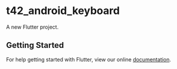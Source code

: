 # t42_android_keyboard

A new Flutter project.

## Getting Started

For help getting started with Flutter, view our online
[documentation](http://flutter.io/).
